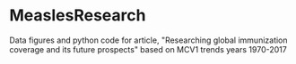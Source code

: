 # MeaslesResearch
Data figures and python code for article, "Researching global immunization coverage and its future prospects" based on MCV1 trends years 1970-2017

